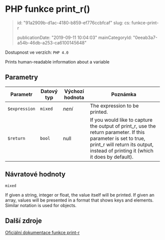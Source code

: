PHP funkce print_r()
====================

> id: "91a2909b-d1ac-4180-b859-ef776ccbfcaf"
> slug:
> 	cs: funkce-print-r
>
> publicationDate: "2019-09-11 10:04:03"
> mainCategoryId: "0eeab3a7-a54b-46db-a253-ca6100145648"

Dostupnost ve verzích: `PHP 4.0`

Prints human-readable information about a variable


Parametry
--------------

| Parametr | Datový typ | Výchozí hodnota | Poznámka |
|-----|-----|-----|-----|
| `$expression` | `mixed` | *není* | The expression to be printed. |
| `$return` | `bool` | null | If you would like to capture the output of print_r, use the return parameter. If this parameter is set to true, print_r will return its output, instead of printing it (which it does by default). |


Návratové hodnoty
----------------

`mixed`

If given a string, integer or float,
the value itself will be printed. If given an array, values
will be presented in a format that shows keys and elements. Similar
notation is used for objects.

Další zdroje
------------

[Oficiální dokumentace funkce print-r](https://www.php.net/manual/en/function.print-r.php)
